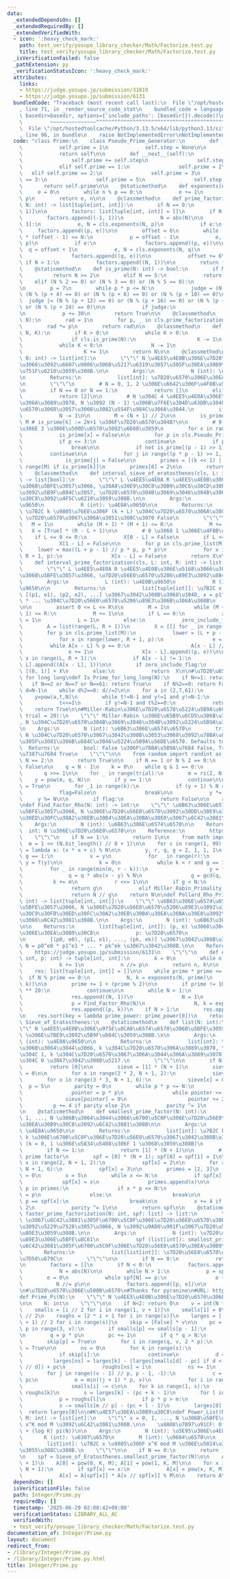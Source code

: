 ```yaml
---
data:
  _extendedDependsOn: []
  _extendedRequiredBy: []
  _extendedVerifiedWith:
  - icon: ':heavy_check_mark:'
    path: test_verify/yosupo_library_checker/Math/Factorize.test.py
    title: test_verify/yosupo_library_checker/Math/Factorize.test.py
  _isVerificationFailed: false
  _pathExtension: py
  _verificationStatusIcon: ':heavy_check_mark:'
  attributes:
    links:
    - https://judge.yosupo.jp/submission/31819
    - https://judge.yosupo.jp/submission/6131
  bundledCode: "Traceback (most recent call last):\n  File \"/opt/hostedtoolcache/Python/3.13.5/x64/lib/python3.13/site-packages/onlinejudge_verify/documentation/build.py\"\
    , line 71, in _render_source_code_stat\n    bundled_code = language.bundle(stat.path,\
    \ basedir=basedir, options={'include_paths': [basedir]}).decode()\n          \
    \         ~~~~~~~~~~~~~~~^^^^^^^^^^^^^^^^^^^^^^^^^^^^^^^^^^^^^^^^^^^^^^^^^^^^^^^^^^^^^^^^^^\n\
    \  File \"/opt/hostedtoolcache/Python/3.13.5/x64/lib/python3.13/site-packages/onlinejudge_verify/languages/python.py\"\
    , line 96, in bundle\n    raise NotImplementedError\nNotImplementedError\n"
  code: "class Prime:\n    class Pseudo_Prime_Generator:\n        def __init__(self):\n\
    \            self.prime = 1\n            self.step = None\n\n        def __iter__(self):\n\
    \            return self\n\n        def __next__(self):\n            if self.step:\n\
    \                self.prime += self.step\n                self.step = 6 - self.step\n\
    \            elif self.prime == 1:\n                self.prime = 2\n         \
    \   elif self.prime == 2:\n                self.prime = 3\n            elif self.prime\
    \ == 3:\n                self.prime = 5\n                self.step = 2\n     \
    \       return self.prime\n\n    @staticmethod\n    def exponents(n, p):\n   \
    \     e = 0\n        while n % p == 0:\n            e += 1\n            n //=\
    \ p\n        return e, n\n\n    @classmethod\n    def prime_factorization(cls,\
    \ N: int) -> list[tuple[int, int]]:\n        if N == 0:\n            return [(0,\
    \ 1)]\n\n        factors: list[tuple[int, int]] = []\n        if N < 0:\n    \
    \        factors.append((-1, 1))\n            N = abs(N)\n\n        for p in [2,\
    \ 3]:\n            e, N = cls.exponents(N, p)\n            if e:\n           \
    \     factors.append((p, e))\n\n        offset = 6\n        while (offset - 1)\
    \ * (offset - 1) <= N:\n            p = offset - 1\n            e, N = cls.exponents(N,\
    \ p)\n            if e:\n                factors.append((p, e))\n\n          \
    \  q = offset + 1\n            e, N = cls.exponents(N, q)\n            if e:\n\
    \                factors.append((q, e))\n\n            offset += 6\n\n       \
    \ if N > 1:\n            factors.append((N, 1))\n\n        return factors\n\n\
    \    @staticmethod\n    def is_prime(N: int) -> bool:\n        if N <= 3:\n  \
    \          return N >= 2\n        elif N == 5:\n            return True\n    \
    \    elif (N % 2 == 0) or (N % 3 == 0) or (N % 5 == 0):\n            return False\n\
    \n        p = 7\n        while p * p <= N:\n            judge = (N % p == 0) or\
    \ (N % (p + 4) == 0) or (N % (p + 6) == 0) or (N % (p + 10) == 0)\n          \
    \  judge |= (N % (p + 12) == 0) or (N % (p + 16) == 0) or (N % (p + 22) == 0)\
    \ or (N % (p + 24) == 0)\n\n            if judge:\n                return False\n\
    \n            p += 30\n        return True\n\n    @classmethod\n    def radical(cls,\
    \ N):\n        rad = 1\n        for p, _ in cls.prime_factorization(N):\n    \
    \        rad *= p\n        return rad\n\n    @classmethod\n    def next_prime(cls,\
    \ N, K):\n        if K > 0:\n            while K > 0:\n                N += 1\n\
    \                if cls.is_prime(N):\n                    K -= 1\n        else:\n\
    \            while K < 0:\n                N -= 1\n                if cls.is_prime(N):\n\
    \                    K += 1\n        return N\n\n    @classmethod\n    def prime_list(cls,\
    \ N: int) -> list[int]:\n        \"\"\" N \u4EE5\u4E0B\u306E\u7D20\u6570\u5168\
    \u3066\u3092\u6607\u9806\u306B\u5217\u6319\u3057\u305F\u30EA\u30B9\u30C8\u3092\
    \u751F\u6210\u3059\u308B.\n\n        Args:\n            N (int): \u4E0A\u9650\n\
    \n        Returns:\n            list[int]: \u7D20\u6570\u306E\u30EA\u30B9\u30C8\
    \n        \"\"\"\n        # N = 0, 1, 2 \u306E\u6642\u306F\u4F8B\u5916\u51E6\u7406\
    \n        if N == 0 or N == 1:\n            return []\n        elif N == 2:\n\
    \            return [2]\n\n        # N \u304C 4 \u4EE5\u4E0A\u306E\u5076\u6570\
    \u306A\u3089\u3070, N \u3092 (N - 1) \u306B\u7F6E\u304D\u63DB\u3048, N \u3092\u5947\
    \u6570\u3068\u3057\u3066\u3082\u554F\u984C\u306A\u3044.\n        if N % 2 == 0:\n\
    \            N -= 1\n\n        M = (N + 1) // 2\n\n        is_prime = [True] *\
    \ M # is_prime[k] := 2k+1 \u306F\u7D20\u6570\u304B?\n\n        # 9 \u4EE5\u4E0A\
    \u306E 3 \u306E\u500D\u6570\u3092\u6D88\u3059\n        for x in range(4, M, 3):\n\
    \            is_prime[x] = False\n\n        for p in cls.Pseudo_Prime_Generator():\n\
    \            if p <= 3:\n                continue\n            if p * p > N:\n\
    \                break\n\n            if not is_prime[(p - 1) >> 1]:\n       \
    \         continue\n\n            for j in range((p * p - 1) >> 1, M, p):\n  \
    \              is_prime[j] = False\n\n        primes = [(k << 1) | 1 for k in\
    \ range(M) if is_prime[k]]\n        primes[0] = 2\n\n        return primes\n\n\
    \    @classmethod\n    def interval_sieve_of_eratosthenes(cls, L: int, R: int)\
    \ -> list[bool]:\n        \"\"\" L \u4EE5\u4E0A R \u4EE5\u4E0B\u306E\u6574\u6570\
    \u306B\u5BFE\u3057\u3066, \u30A8\u30E9\u30C8\u30B9\u30C6\u30CD\u30B9\u306E\u7BE9\
    \u3092\u5B9F\u884C\u3057, \u7D20\u6570\u304B\u3069\u3046\u304B\u306E\u30EA\u30B9\
    \u30C8\u3092\u4F5C\u6210\u3059\u308B.\n\n        Args:\n            L (int): \u4E0B\
    \u9650\n            R (int): \u4E0A\u9650\n\n        Returns:\n            list[bool]:\
    \ \u7B2C k \u9805\u76EE\u306F (k + L) \u304C\u7D20\u6570\u306A\u3089\u3070 True,\
    \ \u7D20\u6570\u3067\u306A\u3051\u308C\u3070 False\n        \"\"\"\n\n\n     \
    \   M = 1\n        while (M + 1) * (M + 1) <= R:\n            M += 1\n\n     \
    \   X = [True] * (R - L + 1)\n\n        # 0 \u3068 1 \u306E\u4F8B\u5916\n    \
    \    if L <= 0 <= R:\n            X[0 - L] = False\n        if L <= 1 <= R:\n\
    \            X[1 - L] = False\n\n        for p in cls.prime_list(M):\n       \
    \     lower = max((L + p - 1) // p * p, p * p)\n            for x in range(lower,\
    \ R + 1, p):\n                X[x - L] = False\n        return X\n\n    @classmethod\n\
    \    def interval_prime_factorization(cls, L: int, R: int) -> list[tuple[int]]:\n\
    \        \"\"\" L \u4EE5\u4E0A R \u4EE5\u4E0B\u306E\u5168\u3066\u306E\u6574\u6570\
    \u306B\u5BFE\u3057\u3066, \u7D20\u56E0\u6570\u5206\u89E3\u3092\u884C\u3046.\n\n\
    \        Args:\n            L (int): \u4E0B\u9650\n            R (int): \u4E0A\
    \u9650\n\n        Returns:\n            list[tuple[int]]: \u7B2C x \u9805\u304C\
    \ [(p1, e1), (p2, e2), ...] \u3067\u3042\u308B\u3068\u304D, x = p1^e1 * p2^e2\
    \ * ... \u304C\u7D20\u56E0\u6570\u5206\u89E3\u306B\u306A\u308B\n        \"\"\"\
    \n\n        assert 0 <= L <= R\n\n        M = 1\n        while (M + 1) * (M +\
    \ 1) <= R:\n            M += 1\n\n        if L == 0:\n            zero_include_flag\
    \ = 1\n            L = 1\n        else:\n            zero_include_flag = 0\n\n\
    \        A = list(range(L, R + 1))\n        X = [[] for _ in range(R-L+1)]\n\n\
    \        for p in cls.prime_list(M):\n            lower = (L + p - 1) // p * p\n\
    \            for x in range(lower, R + 1, p):\n                e = 0\n       \
    \         while A[x - L] % p == 0:\n                    A[x - L] //= p\n     \
    \               e += 1\n                X[x - L].append((p, e))\n\n        for\
    \ x in range(L, R + 1):\n            if A[x - L] != 1:\n                X[x -\
    \ L].append((A[x - L], 1))\n\n        if zero_include_flag:\n            return\
    \ [(0, 1)] + X\n        else:\n            return  X\n\n#\u7D20\u6570\u5224\u5B9A\
    \ for long long\ndef Is_Prime_for_long_long(N):\n    if N<=1: return False\n \
    \   if N==2 or N==7 or N==61: return True\n    if N%2==0: return False\n\n   \
    \ d=N-1\n    while d%2==0: d//=2\n\n    for a in (2,7,61):\n        t=d\n    \
    \    y=pow(a,t,N)\n        while t!=N-1 and y!=1 and y!=N-1:\n            y=(y*y)%N\n\
    \            t<<=1\n        if y!=N-1 and t%2==0:\n            return False\n\
    \    return True\n\n#Miller-Rabin\u306E\u7D20\u6570\u5224\u5B9A\u6CD5\ndef Miller_Rabin_Primality_Test(N,\
    \ trial = 20):\n    \"\"\" Miller-Rabin \u306E\u65B9\u6CD5\u306B\u3088\u3063\u3066\
    , N \u304C\u7D20\u6570\u304B\u3069\u3046\u304B\u3092\u5224\u5B9A\u3059\u308B.\n\
    \n    Args:\n        N (int): \u6B63\u306E\u6574\u6570\n        trial (int, optional):\
    \ N \u304C\u7D20\u6570\u3067\u3042\u308B\u3053\u3068\u3092\u78BA\u8A8D\u3059\u308B\
    \u305F\u3081\u306B\u884C\u3046\u5224\u5B9A\u56DE\u6570. Defaults to 20.\n\n  \
    \  Returns:\n        bool: False \u306F\u78BA\u5B9A\u7684 False, True \u306F\u78BA\
    \u7387\u7684 True\n    \"\"\"\n\n    from random import randint as ri\n\n    if\
    \ N == 2:\n        return True\n\n    if N == 1 or N % 2 == 0:\n        return\
    \ False\n\n    q = N - 1\n    k = 0\n    while q & 1 == 0:\n        k += 1\n \
    \       q >>= 1\n\n    for _ in range(trial):\n        m = ri(2, N - 1)\n    \
    \    y = pow(m, q, N)\n        if y == 1:\n            continue\n\n        flag\
    \ = True\n        for _1 in range(k):\n            if (y + 1) % N == 0:\n    \
    \            flag=False\n                break\n\n            y *= y\n       \
    \     y %= N\n\n        if flag:\n            return False\n\n    return True\n\
    \ndef Find_Factor_Rho(N: int) -> int:\n    \"\"\" \u6B63\u306E\u6574\u6570 N \u306B\
    \u5BFE\u3057\u3066, N \u306E\u7D20\u56E0\u6570\u3092\u30DD\u30E9\u30FC\u30C9\u30FB\
    \u30ED\u30FC\u30A2\u30EB\u30B4\u30EA\u30BA\u30E0\u3067\u6C42\u3081\u308B.\n\n\
    \    Args:\n        N (int): \u6B63\u306E\u6574\u6570\n\n    Returns:\n      \
    \  int: N \u306E\u7D20\u56E0\u6570\n\n    Reference:\n        https://judge.yosupo.jp/submission/6131\n\
    \    \"\"\"\n    if N == 1:\n        return 1\n\n    from math import gcd\n  \
    \  m = 1 << (N.bit_length() // 8 + 1)\n\n    for c in range(1, 99):\n        f\
    \ = lambda x: (x * x + c) % N\n\n        y, r, q, g = 2, 1, 1, 1\n        while\
    \ g == 1:\n            x = y\n            for _ in range(r):\n               \
    \ y = f(y)\n\n            k = 0\n            while k < r and g == 1:\n       \
    \         for _ in range(min(m, r - k)):\n                    y = f(y)\n     \
    \               q = q * abs(x - y) % N\n                g = gcd(q, N)\n      \
    \          k += m\n            r <<= 1\n\n        if g < N:\n            if Miller_Rabin_Primality_Test(g):\n\
    \                return g\n            elif Miller_Rabin_Primality_Test(N // g):\n\
    \                return N // g\n    return N\n\ndef Pollard_Rho_Prime_Factorization(N:\
    \ int) -> list[tuple[int, int]]:\n    \"\"\" \u6B63\u306E\u6574\u6570 N \u306B\
    \u5BFE\u3057\u3066, N \u306E\u7D20\u56E0\u6570\u5206\u89E3\u3092\u30DD\u30E9\u30FC\
    \u30C9\u30FB\u30ED\u30FC\u30A2\u30EB\u30B4\u30EA\u30BA\u30E0\u3092\u7528\u3044\
    \u3066\u6C42\u3081\u308B.\n\n    Args:\n        N (int): \u6B63\u306E\u6574\u6570\
    \n\n    Returns:\n        list[tuple[int, int]]: (p, e) \u3068\u3044\u3046\u5F62\
    \u306E\u30EA\u30B9\u30C8\n            p: \u7D20\u6570\n            e: \u6307\u6570\
    \n        [(p0, e0), (p1, e1), ..., (pk, ek)] \u3067\u3042\u308B\u3068\u304D,\
    \ N = p0^e0 * p1^e1 * ... * pk^ek \u3067\u3042\u308B.\n\n    Reference:\n    \
    \    https://judge.yosupo.jp/submission/6131\n    \"\"\"\n    def exponents(n:\
    \ int, p: int) -> tuple[int, int]:\n        k = 0\n        while n % p == 0:\n\
    \            k += 1\n            n //= p\n        return n, k\n\n    prime = 2\n\
    \    res: list[tuple[int, int]] = []\n\n    while prime * prime <= N:\n      \
    \  if N % prime == 0:\n            N, k = exponents(N, prime)\n            res.append((prime,\
    \ k))\n\n        prime += 1 + (prime % 2)\n\n        if prime != 101 or N < 2\
    \ ** 20:\n            continue\n\n        while N > 1:\n            if Miller_Rabin_Primality_Test(N):\n\
    \                res.append((N, 1))\n                N = 1\n            else:\n\
    \                p = Find_Factor_Rho(N)\n                N, k = exponents(N, p)\n\
    \                res.append((p, k))\n    if N > 1:\n        res.append((N, 1))\n\
    \n    res.sort(key = lambda prime_power: prime_power[0])\n    return res\n\nclass\
    \ Sieve_of_Eratosthenes:\n    @staticmethod\n    def list(N: int):\n        \"\
    \"\" N \u4EE5\u4E0B\u306E\u975E\u8CA0\u6574\u6570\u306B\u5BFE\u3059\u308B Eratosthenes\
    \ \u306E\u7BE9\u3092\u5B9F\u884C\u3059\u308B.\n\n        Args:\n            N\
    \ (int): \u4E0A\u9650\n\n        Returns:\n            list[int]: \u7B2C k \u9805\
    \u306B\u3064\u3044\u3066, k \u304C\u7D20\u6570\u306A\u3089\u3070, \u7B2C k \u9805\
    \u304C 1, k \u304C\u7D20\u6570\u3067\u306A\u3044\u306A\u3089\u3070, \u7B2C k \u9805\
    \u304C 0 \u3067\u3042\u308B\u5217.\n        \"\"\"\n\n        if N == 0:\n   \
    \         return [0]\n\n        sieve = [1] * (N + 1)\n        sieve[0] = sieve[1]\
    \ = 0\n\n        for x in range(2 * 2, N + 1, 2):\n            sieve[x] = 0\n\n\
    \        for x in range(3 * 3, N + 1, 6):\n            sieve[x] = 0\n\n      \
    \  p = 5\n        parity = 0\n        while p * p <= N:\n            if sieve[p]:\n\
    \                pointer = p * p\n                while pointer <= N:\n      \
    \              sieve[pointer] = 0\n                    pointer += 2 * p\n\n  \
    \          p += 4 if parity else 2\n            parity ^= 1\n        return sieve\n\
    \n    @staticmethod\n    def smallest_prime_factor(N: int):\n        \"\"\" 0,\
    \ 1, ..., N \u306B\u3064\u3044\u3066\u6700\u5C0F\u306E\u7D20\u56E0\u6570\u306E\
    \u30EA\u30B9\u30C8\u3092\u6C42\u3081\u308B\n\n        Args:\n            N (int):\
    \ \u4E0A\u9650\n\n        Returns:\n            list[int]: \u7B2C k \u9805\u306F\
    \ k \u306E\u6700\u5C0F\u306E\u7D20\u56E0\u6570\u3067\u3042\u308B\u30EA\u30B9\u30C8\
    \ (k = 0, 1 \u306E\u5834\u5408\u306F 1 \u3068\u3059\u308B)\n        \"\"\"\n\n\
    \        if N <= 1:\n            return [1] * (N + 1)\n\n        # spf: smallest\
    \ prime factor\n        spf = [0] * (N + 1); spf[0] = spf[1] = 1\n\n        for\
    \ x in range(2, N + 1, 2):\n            spf[x] = 2\n\n        for x in range(3,\
    \ N + 1, 6):\n            spf[x] = 3\n\n        primes = [2, 3]\n        parity\
    \ = 0\n        x = 5\n        while x <= N:\n            if spf[x] == 0:\n   \
    \             spf[x] = x\n                primes.append(x)\n\n            for\
    \ p in primes:\n                if x * p <= N:\n                    spf[x * p]\
    \ = p\n                else:\n                    break\n\n                if\
    \ p == spf[x]:\n                    break\n\n            x += 4 if parity else\
    \ 2\n            parity ^= 1\n\n        return spf\n\n    @staticmethod\n    def\
    \ faster_prime_factorization(N: int, spf: list) -> list:\n        \"\"\" smallest_prime_factor\
    \ \u3067\u6C42\u3081\u305F\u6700\u5C0F\u306E\u7D20\u56E0\u6570\u30EA\u30B9\u30C8\
    \u3092\u5229\u7528\u3057\u3066, N \u3092\u9AD8\u901F\u3067\u7D20\u56E0\u6570\u5206\
    \u89E3\u3059\u308B.\n\n        Args:\n            N (int): \u7D20\u56E0\u6570\u5206\
    \u89E3\u306E\u5BFE\u8C61\n            spf (list[int]): smallest_prime_factor \u3067\
    \u6C42\u3081\u305F\u6700\u5C0F\u306E\u7D20\u56E0\u6570\u30EA\u30B9\u30C8\n\n \
    \       Returns:\n            list[list[int]]: \u7D20\u56E0\u6570\u5206\u89E3\u306E\
    \u7D50\u679C\n        \"\"\"\n\n        if N == 0:\n            return [[0, 1]]\n\
    \n        factors = []\n        if N < 0:\n            factors.append([-1, 1])\n\
    \            N = abs(N)\n\n        while N > 1:\n            p = spf[N]\n    \
    \        e = 0\n            while spf[N] == p:\n                e += 1\n     \
    \           N //= p\n\n            factors.append([p, e])\n\n        return factors\n\
    \n#\u7D20\u6570\u306E\u500B\u6570\n#Thanks for pyranine\n#URL: https://judge.yosupo.jp/submission/31819\n\
    def Prime_Pi(N):\n    \"\"\" N \u4EE5\u4E0B\u306E\u7D20\u6570\u306E\u500B\u6570\
    \n\n    N: int\n    \"\"\"\n\n    if N<2: return 0\n    v = int(N ** 0.5) + 1\n\
    \    smalls = [i // 2 for i in range(1, v + 1)]\n    smalls[1] = 0\n    s = v\
    \ // 2\n    roughs = [2 * i + 1 for i in range(s)]\n    larges = [(N // roughs[i]\
    \ + 1) // 2 for i in range(s)]\n    skip = [False] * v\n\n    pc = 0\n    for\
    \ p in range(3, v):\n        if smalls[p] <= smalls[p - 1]:\n            continue\n\
    \n        q = p * p\n        pc += 1\n        if q * q > N:\n            break\n\
    \        skip[p] = True\n        for i in range(q, v, 2 * p):\n            skip[i]\
    \ = True\n\n        ns = 0\n        for k in range(s):\n            i = roughs[k]\n\
    \            if skip[i]:\n                continue\n            d = i * p\n  \
    \          larges[ns] = larges[k] - (larges[smalls[d] - pc] if d < v else smalls[N\
    \ // d]) + pc\n            roughs[ns] = i\n            ns += 1\n        s = ns\n\
    \        for j in range((v - 1) // p, p - 1, -1):\n            c = smalls[j] -\
    \ pc\n            e = min((j + 1) * p, v)\n            for i in range(j * p, e):\n\
    \                smalls[i] -= c\n\n    for k in range(1, s):\n        m = N //\
    \ roughs[k]\n        s = larges[k] - (pc + k - 1)\n        for l in range(1, k):\n\
    \            p = roughs[l]\n            if p * p > m:\n                break\n\
    \            s -= smalls[m // p] - (pc + l - 1)\n        larges[0] -= s\n\n  \
    \  return larges[0]\n\n#K\u4E57\u30EA\u30B9\u30C8\ndef Power_List(N: int, K: int,\
    \ M: int) -> list[int]:\n    \"\"\" x = 0, 1, ..., N \u306B\u5BFE\u3059\u308B\
    \ x^K mod M \u3092\u6C42\u3081\u308B.\n\n    \u8A08\u7B97\u91CF: O(N log log N\
    \ + (log K) pi(N))\n\n    Args:\n        N (int): \u5E95\u306E\u4E0A\u9650\n \
    \       K (int): \u6307\u6570\n        M (int): \u9664\u6570\n\n    Returns:\n\
    \        list[int]: \u7B2C x \u9805\u306F x^K mod M \u306E\u5024\u304C\u8A18\u9332\
    \u3055\u308C\u308B.\n    \"\"\"\n\n    if N == 0:\n        return [pow(0, K, M)]\n\
    \n    spf = Sieve_of_Eratosthenes.smallest_prime_factor(N)\n\n    A = [0] * (N\
    \ + 1)\n    A[0] = pow(0, K, M); A[1] = pow(1, K, M)\n\n    for x in range(2,\
    \ N + 1):\n        if spf[x] == x:\n            A[x] = pow(x, K, M)\n        else:\n\
    \            A[x] = A[spf[x]] * A[x // spf[x]] % M\n\n    return A\n"
  dependsOn: []
  isVerificationFile: false
  path: Integer/Prime.py
  requiredBy: []
  timestamp: '2025-06-29 02:08:42+09:00'
  verificationStatus: LIBRARY_ALL_AC
  verifiedWith:
  - test_verify/yosupo_library_checker/Math/Factorize.test.py
documentation_of: Integer/Prime.py
layout: document
redirect_from:
- /library/Integer/Prime.py
- /library/Integer/Prime.py.html
title: Integer/Prime.py
---
```

